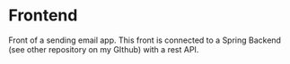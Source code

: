 # Frontend

Front of a sending email app.
This front is connected to a Spring Backend (see other repository on my GIthub) with a rest API.